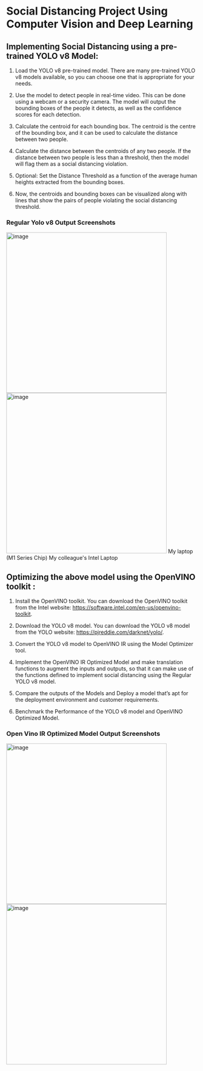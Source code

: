 # Social Distancing Project Using Computer Vision and Deep Learning

## Implementing Social Distancing using a pre-trained YOLO v8 Model:
1.	Load the YOLO v8 pre-trained model. There are many pre-trained YOLO v8 models available, so you can choose one that is appropriate for your needs.

2.	Use the model to detect people in real-time video. This can be done using a webcam or a security camera. The model will output the bounding boxes of the people it detects, as well as the confidence scores for each detection.

3.	Calculate the centroid for each bounding box. The centroid is the centre of the bounding box, and it can be used to calculate the distance between two people.

4.	Calculate the distance between the centroids of any two people. If the distance between two people is less than a threshold, then the model will flag them as a social distancing violation.

5.	Optional: Set the Distance Threshold as a function of the average human heights extracted from the bounding boxes.

6.	Now, the centroids and bounding boxes can be visualized along with lines that show the pairs of people violating the social distancing threshold.

### Regular Yolo v8 Output Screenshots
<img width="423" alt="image" src="https://github.com/URK20CS3026SHAWN/intelunnati_One_Hot_Encoder/assets/80960850/16210d51-3025-4e7f-b164-5d56894de04a">
<img width="423" alt="image" src="https://github.com/URK20CS3026SHAWN/intelunnati_One_Hot_Encoder/assets/80960850/c39def79-2470-47e9-9b66-b556ee4f07e3">
My laptop (M1 Series Chip)                                                      My colleague's Intel Laptop




## Optimizing the above model using the OpenVINO toolkit :
1.	Install the OpenVINO toolkit. You can download the OpenVINO toolkit from the Intel website: https://software.intel.com/en-us/openvino-toolkit.

2.	Download the YOLO v8 model. You can download the YOLO v8 model from the YOLO website: https://pjreddie.com/darknet/yolo/.

3.	Convert the YOLO v8 model to OpenVINO IR using the Model Optimizer tool.

4.	Implement the OpenVINO IR Optimized Model and make translation functions to augment the inputs and outputs, so that it can make use of the functions defined to implement social distancing using the Regular YOLO v8 model.

5.	Compare the outputs of the Models and Deploy a model that’s apt for the deployment environment and customer requirements.

6.	Benchmark the Performance of the YOLO v8 model and OpenVINO Optimized Model.

### Open Vino IR Optimized Model Output Screenshots
<img width="423" alt="image" src="https://github.com/URK20CS3026SHAWN/intelunnati_One_Hot_Encoder/assets/80960850/956ef6f5-12ca-49ce-ba44-c90e8b1bf8f0">
<img width="423" alt="image" src="https://github.com/URK20CS3026SHAWN/intelunnati_One_Hot_Encoder/assets/80960850/793159dd-2525-44e7-b2e5-17205a0000a7">











